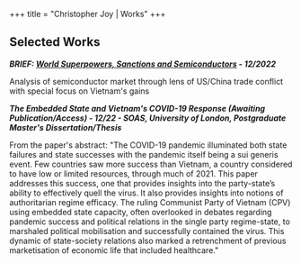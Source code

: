 +++
title = "Christopher Joy | Works"
+++
## Selected Works

***BRIEF: [World Superpowers, Sanctions and Semiconductors](https://1drv.ms/b/s!AoXVpPeXbG9D92jXdQ8iZIhRIZ1c?e=fIFKpa) - 12/2022***

Analysis of semiconductor market through lens of US/China trade conflict with special focus on Vietnam's gains

***The Embedded State and Vietnam's COVID-19 Response (Awaiting Publication/Access) - 12/22 - SOAS, University of London, Postgraduate Master's Dissertation/Thesis***

From the paper's abstract: "The COVID-19 pandemic illuminated both state failures and state successes with the pandemic itself being a sui generis event. Few countries saw more success than Vietnam, a country considered to have low or limited resources, through much of 2021. This paper addresses this success, one that provides insights into the party-state’s ability to effectively quell the virus. It also provides insights into notions of authoritarian regime efficacy. The ruling Communist Party of Vietnam (CPV) using embedded state capacity, often overlooked in debates regarding pandemic success and political relations in the single party regime-state, to marshaled political mobilisation and successfully contained the virus. This dynamic of state-society relations also marked a retrenchment of previous marketisation of economic life that included healthcare."

<!-- ## Published -->

<!-- ## Unpublished -->

